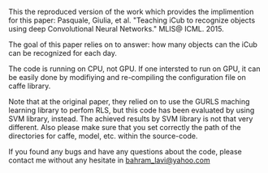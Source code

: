 This the reproduced version of the work which provides the implimention for this paper: 
Pasquale, Giulia, et al. "Teaching iCub to recognize objects using deep Convolutional Neural Networks." MLIS@ ICML. 2015.

The goal of this paper relies on to answer: how many objects can the iCub can be recognized for each day. 

The code is running on CPU, not GPU. If one intersted to run on GPU, it can be easily done by modifiying and re-compiling the configuration file on caffe library.

Note that at the original paper, they  relied on to use the GURLS maching learning library to perfom RLS, but this code has been evaluated by using SVM library, instead. The achieved results by SVM library is not that very different. Also please make sure that you set correctly the path of the directories for caffe, model, etc. within the source-code.  

If you found any bugs and have any questions about the code, please contact me without any hesitate in bahram_lavi@yahoo.com

